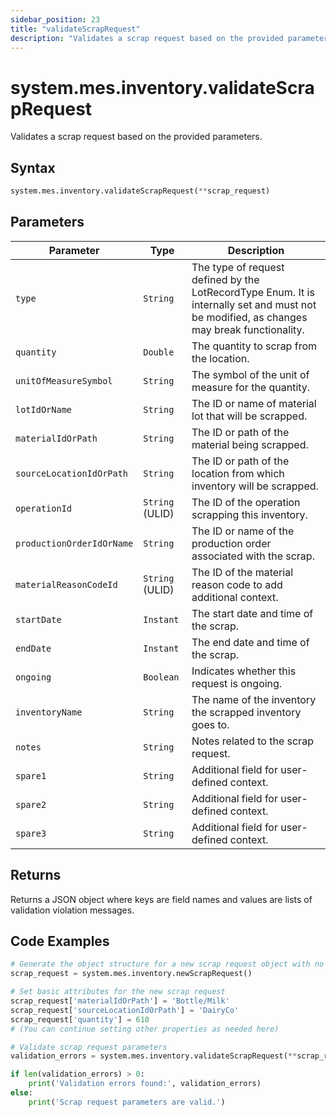 ```yaml
---
sidebar_position: 23
title: "validateScrapRequest"
description: "Validates a scrap request based on the provided parameters."
---
```


# system.mes.inventory.validateScrapRequest

Validates a scrap request based on the provided parameters.

## Syntax
```python
system.mes.inventory.validateScrapRequest(**scrap_request)
```

## Parameters

| Parameter                       | Type            | Description                                                                                                                               |
|---------------------------------|-----------------|-------------------------------------------------------------------------------------------------------------------------------------------|
| `type`                          | `String`        | The type of request defined by the LotRecordType Enum. It is internally set and must not be modified, as changes may break functionality. |
| `quantity`                      | `Double`        | The quantity to scrap from the location.                                                                                                  |
| `unitOfMeasureSymbol`           | `String`        | The symbol of the unit of measure for the quantity.                                                                                       |
| `lotIdOrName`                   | `String`        | The ID or name of material lot that will be scrapped.                                                                                     |
| `materialIdOrPath`              | `String`        | The ID or path of the material being scrapped.                                                                                            |
| `sourceLocationIdOrPath`        | `String`        | The ID or path of the location from which inventory will be scrapped.                                                                     |
| `operationId`                   | `String` (ULID) | The ID of the operation scrapping this inventory.                                                                                         |
| `productionOrderIdOrName`       | `String`        | The ID or name of the production order associated with the scrap.                                                                         |
| `materialReasonCodeId`          | `String` (ULID) | The ID of the material reason code to add additional context.                                                                             |
| `startDate`                     | `Instant`       | The start date and time of the scrap.                                                                                                     |
| `endDate`                       | `Instant`       | The end date and time of the scrap.                                                                                                       |
| `ongoing`                       | `Boolean`       | Indicates whether this request is ongoing.                                                                                                |
| `inventoryName`                 | `String`        | The name of the inventory the scrapped inventory goes to.                                                                                 |
| `notes`                         | `String`        | Notes related to the scrap request.                                                                                                       |
| `spare1`                        | `String`        | Additional field for user-defined context.                                                                                                |
| `spare2`                        | `String`        | Additional field for user-defined context.                                                                                                |
| `spare3`                        | `String`        | Additional field for user-defined context.                                                                                                |

## Returns

Returns a JSON object where keys are field names and values are lists of validation violation messages.

## Code Examples

```python
# Generate the object structure for a new scrap request object with no initial arguments
scrap_request = system.mes.inventory.newScrapRequest()

# Set basic attributes for the new scrap request
scrap_request['materialIdOrPath'] = 'Bottle/Milk'
scrap_request['sourceLocationIdOrPath'] = 'DairyCo'
scrap_request['quantity'] = 610
# (You can continue setting other properties as needed here)

# Validate scrap request parameters
validation_errors = system.mes.inventory.validateScrapRequest(**scrap_request)

if len(validation_errors) > 0:
    print('Validation errors found:', validation_errors)
else:
    print('Scrap request parameters are valid.')
```